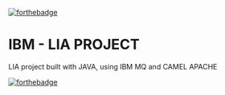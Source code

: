 [![forthebadge](https://forthebadge.com/images/badges/made-with-java.svg)](https://forthebadge.com)

# IBM - LIA PROJECT
LIA project built with JAVA, using IBM MQ and CAMEL APACHE

[![forthebadge](https://forthebadge.com/images/badges/powered-by-coders-sweat.svg)](https://forthebadge.com)


